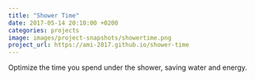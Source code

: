 ```yaml
---
title: "Shower Time"
date: 2017-05-14 20:10:00 +0200
categories: projects
image: images/project-snapshots/showertime.png
project_url: https://ami-2017.github.io/shower-time
---
```


Optimize the time you spend under the shower, saving water and energy.
